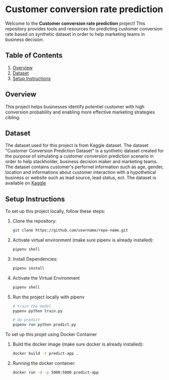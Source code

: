 # Customer conversion rate prediction

Welcome to the **Customer conversion rate prediction** project! This repository provides tools and resources for predicting customer conversion rate based on synthetic dataset in order to help marketing teams in business decision.

## Table of Contents

1. [Overview](#overview)
2. [Dataset](#dataset)
3. [Setup Instructions](#setup-instructions)

## Overview

This project helps businesses identify potentiel customer with high conversion probability and enabling more effective marketing strategies cibling.

## Dataset

The dataset used for this project is from Kaggle dataset. The dataset  "Customer Conversion Prediction Dataset" is a synthetic dataset created for the purpose of simulating a customer conversion prediction scenario in order to help stackholder, business decision maker and marketing teams. The dataset contains customer's perfornel information such as age, gender, location and informations about customer interaction with a hypothetical business or website such as lead source, lead status, ect. The dataset is available on [Kaggle](https://www.kaggle.com/datasets/muhammadshahidazeem/customer-conversion-dataset-for-stuffmart-com/data)

## Setup Instructions

To set up this project locally, follow these steps:

1. Clone the repository:
   ```bash
   git clone https://github.com/username/repo-name.git

2. Activate virtual environment (make sure pipenv is already installed):
   ```bash
   pipenv shell

3. Install Dependencies:
   ```bash
   pipenv install

4. Activate the Virtual Environment
   ```bash
   pipenv shell

5. Run the project locally with pipenv
    ```bash
   # train the model
   pypenv python train.py

   # do predict
   pipenv run python predict.py

To set up this projet using Docker Container

1. Build the docker image (make sure docker is already installed):
   ```bash
   docker build -t predict-app .

2. Running the docker container:
   ```bash
   docker run -d -p 5000:5000 predict-app
